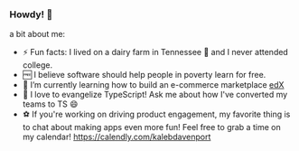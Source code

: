 ### Howdy! 👋

<!--
**kalebjdavenport/kalebjdavenport** is a ✨ _special_ ✨ repository because its `README.md` (this file) appears on your GitHub profile.

Here are some ideas to get you started:

-->
a bit about me:
 
 - ⚡ Fun facts: I lived on a dairy farm in Tennessee 🐄 and I never attended college.
 - 🆓 I believe software should help people in poverty learn for free.
 - 🌱 I’m currently learning how to build an e-commerce marketplace [edX](https://github.com/edx)
 - 💬 I love to evangelize TypeScript! Ask me about how I've converted my teams to TS 😄
 - ⚽ If you're working on driving product engagement, my favorite thing is to chat about making apps even more fun! Feel free to grab a time on my calendar! https://calendly.com/kalebdavenport
